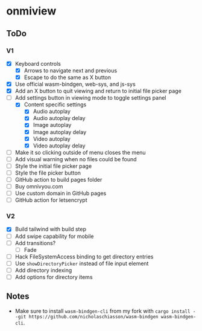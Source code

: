 # onmiview

## ToDo

### V1

- [x] Keyboard controls
	- [x] Arrows to navigate next and previous
	- [x] Escape to do the same as X button
- [x] Use official wasm-bindgen, web-sys, and js-sys
- [x] Add an X button to quit viewing and return to initial file picker page
- [ ] Add settings button in viewing mode to toggle settings panel
	- [x] Content specific settings
		- [x] Audio autoplay
		- [x] Audio autoplay delay
		- [x] Image autoplay
		- [x] Image autoplay delay
		- [x] Video autoplay
		- [x] Video autoplay delay
- [ ] Make it so clicking outside of menu closes the menu
- [ ] Add visual warning when no files could be found
- [ ] Style the initial file picker page
- [ ] Style the file picker button
- [ ] GitHub action to build pages folder
- [ ] Buy omnivyou.com
- [ ] Use custom domain in GitHub pages
- [ ] GitHub action for letsencrypt

### V2

- [x] Build tailwind with build step
- [ ] Add swipe capability for mobile
- [ ] Add transitions?
	- [ ] Fade
- [ ] Hack FileSystemAccess binding to get directory entries
- [ ] Use `showDirectoryPicker` instead of file input element
- [ ] Add directory indexing
- [ ] Add options for directory items

## Notes

- Make sure to install `wasm-bindgen-cli` from my fork with `cargo install --git https://github.com/nicholaschiasson/wasm-bindgen wasm-bindgen-cli`.
